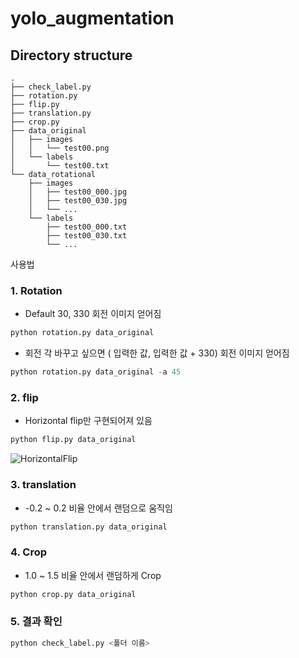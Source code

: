 # yolo_augmentation

## Directory structure
	.
	├── check_label.py
	├── rotation.py
	├── flip.py
	├── translation.py
	├── crop.py
	├── data_original
	│   ├── images
	│   │   └── test00.png
	│   └── labels
	│       └── test00.txt
	└── data_rotational
	    ├── images
	    │   ├── test00_000.jpg
	    │   ├── test00_030.jpg
	    │   └── ...
	    └── labels
	        ├── test00_000.txt
	        ├── test00_030.txt
	        └── ...



사용법


### 1. Rotation
- Default 30, 330 회전 이미지 얻어짐
```python
python rotation.py data_original
```

- 회전 각 바꾸고 싶으면 ( 입력한 값, 입력한 값 + 330) 회전 이미지 얻어짐
```python
python rotation.py data_original -a 45
```

### 2. flip
- Horizontal flip만 구현되어져 있음
```python
python flip.py data_original
```
![HorizontalFlip](https://user-images.githubusercontent.com/77952928/203718119-90a628e3-d3c0-494b-86a3-2445644fc44f.png)

### 3. translation
- -0.2 ~ 0.2 비율 안에서 랜덤으로 움직임
```python
python translation.py data_original
```

### 4. Crop
- 1.0 ~ 1.5 비율 안에서 랜덤하게 Crop
```python
python crop.py data_original
```

### 5. 결과 확인
```python
python check_label.py <폴더 이름>
```

